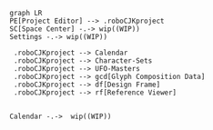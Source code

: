 
```mermaid
graph LR
PE[Project Editor] --> .roboCJKproject
SC[Space Center] -.-> wip((WIP))
Settings -.-> wip((WIP))

 .roboCJKproject --> Calendar
 .roboCJKproject --> Character-Sets
 .roboCJKproject --> UFO-Masters
 .roboCJKproject --> gcd[Glyph Composition Data]
 .roboCJKproject --> df[Design Frame]
 .roboCJKproject --> rf[Reference Viewer]


Calendar -.->  wip((WIP))

```
<!--stackedit_data:
eyJoaXN0b3J5IjpbNjk4OTU3MTcwXX0=
-->